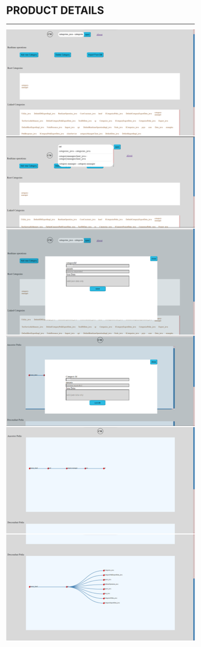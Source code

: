 # PRODUCT DETAILS
<hr>
<img src="./assets/home.png" />
<img src="./assets/typeahead.png" />
<img src="./assets/create.png" />
<img src="./assets/update.png" />
<img src="./assets/ancestor-paths.png" />
<img src="./assets/descendant-paths.png" />